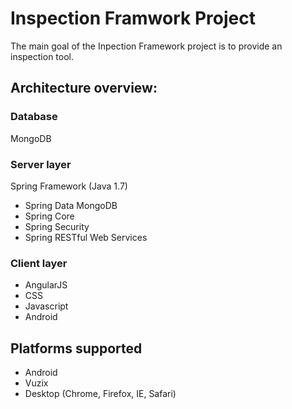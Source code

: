 # Inspection Framwork Project

The main goal of the Inpection Framework project is to provide an inspection tool.

## Architecture overview:

### Database

MongoDB

### Server layer

Spring Framework (Java 1.7)

* Spring Data MongoDB
* Spring Core
* Spring Security
* Spring RESTful Web Services

### Client layer

* AngularJS
* CSS
* Javascript
* Android

## Platforms supported

* Android
* Vuzix 
* Desktop (Chrome, Firefox, IE, Safari)
